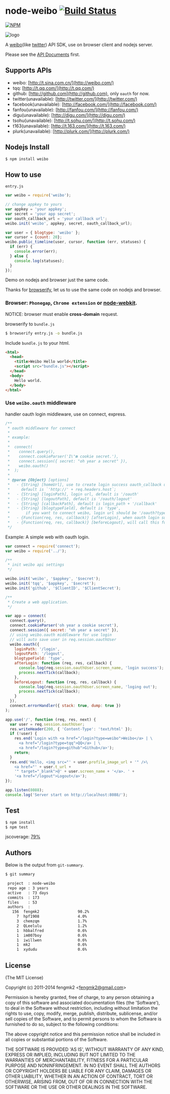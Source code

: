 # node-weibo [![Build Status](https://secure.travis-ci.org/fengmk2/node-weibo.png)](http://travis-ci.org/fengmk2/node-weibo)

[![NPM](https://nodei.co/npm/weibo.png?downloads=true&stars=true)](https://nodei.co/npm/weibo/)

![logo](https://raw.github.com/fengmk2/node-weibo/master/logo.png)

A [weibo](http://weibo.com)(like [twitter](http://twitter.com)) API SDK, use on browser client and nodejs server.

Please see the [API Documents](https://github.com/fengmk2/node-weibo/blob/master/api.md) first.

## Supports APIs

 * weibo: [http://t.sina.com.cn/](http://weibo.com/)
 * tqq: [http://t.qq.com/](http://t.qq.com/)
 * github: [http://github.com](http://github.com), only `oauth` for now.
 * twitter(unavailable): [http://twitter.com/](http://twitter.com/)
 * facebook(unavailable): [http://facebook.com/](http://facebook.com/)
 * fanfou(unavailable): [http://fanfou.com/](http://fanfou.com/)
 * digu(unavailable): [http://digu.com/](http://digu.com/)
 * tsohu(unavailable): [http://t.sohu.com/](http://t.sohu.com/)
 * t163(unavailable): [http://t.163.com/](http://t.163.com/)
 * plurk(unavailable): [http://plurk.com/](http://plurk.com/)

## Nodejs Install

```bash
$ npm install weibo
```

## How to use

`entry.js`

```js
var weibo = require('weibo');

// change appkey to yours
var appkey = 'your appkey';
var secret = 'your app secret';
var oauth_callback_url = 'your callback url';
weibo.init('weibo', appkey, secret, oauth_callback_url);

var user = { blogtype: 'weibo' };
var cursor = {count: 20};
weibo.public_timeline(user, cursor, function (err, statuses) {
  if (err) {
    console.error(err);
  } else {
    console.log(statuses);
  }
});
```

Demo on nodejs and browser just the same code.

Thanks for [browserify](https://github.com/substack/node-browserify),
let us to use the same code on nodejs and browser.

### Browser: `Phonegap`, `Chrome extension` or [node-webkit](https://github.com/rogerwang/node-webkit).

NOTICE: browser must enable **cross-domain** request.

browserify to `bundle.js`

```bash
$ browserify entry.js -o bundle.js
```

Include `bundle.js` to your html.

```html
<html>
  <head>
    <title>Weibo Hello world</title>
    <script src="bundle.js"></script>
  </head>
  <body>
    Hello world.
  </body>
</html>
```

### Use `weibo.oauth` middleware

handler oauth login middleware, use on connect, express.

```js
/**
 * oauth middleware for connect
 *
 * example:
 *
 *  connect(
 *    connect.query(),
 *    connect.cookieParser('I\'m cookie secret.'),
 *    connect.session({ secret: "oh year a secret" }),
 *    weibo.oauth()
 *  );
 *
 * @param {Object} [options]
 *   - {String} [homeUrl], use to create login success oauth_callback url with referer header,
 *     default is `'http://' + req.headers.host`;
 *   - {String} [loginPath], login url, default is '/oauth'
 *   - {String} [logoutPath], default is '/oauth/logout'
 *   - {String} [callbackPath], default is login_path + '/callback'
 *   - {String} [blogtypeField], default is 'type',
 *       if you want to connect weibo, login url should be '/oauth?type=weibo'
 *   - {Function(req, res, callback)} [afterLogin], when oauth login success, will call this function.
 *   - {Function(req, res, callback)} [beforeLogout], will call this function before user logout.
 */
```

Example: A simple web with oauth login.

```js
var connect = require('connect');
var weibo = require('../');

/**
 * init weibo api settings
 */

weibo.init('weibo', '$appkey', '$secret');
weibo.init('tqq', '$appkey', '$secret');
weibo.init('github', '$ClientID', '$ClientSecret');

/**
 * Create a web application.
 */

var app = connect(
  connect.query(),
  connect.cookieParser('oh year a cookie secret'),
  connect.session({ secret: "oh year a secret" }),
  // using weibo.oauth middleware for use login
  // will auto save user in req.session.oauthUser
  weibo.oauth({
    loginPath: '/login',
    logoutPath: '/logout',
    blogtypeField: 'type',
    afterLogin: function (req, res, callback) {
      console.log(req.session.oauthUser.screen_name, 'login success');
      process.nextTick(callback);
    },
    beforeLogout: function (req, res, callback) {
      console.log(req.session.oauthUser.screen_name, 'loging out');
      process.nextTick(callback);
    }
  }),
  connect.errorHandler({ stack: true, dump: true })
);

app.use('/', function (req, res, next) {
  var user = req.session.oauthUser;
  res.writeHeader(200, { 'Content-Type': 'text/html' });
  if (!user) {
    res.end('Login with <a href="/login?type=weibo">Weibo</a> | \
      <a href="/login?type=tqq">QQ</a> | \
      <a href="/login?type=github">Github</a>');
    return;
  }
  res.end('Hello, <img src="' + user.profile_image_url + '" />\
    <a href="' + user.t_url +
    '" target="_blank">@' + user.screen_name + '</a>. ' +
    '<a href="/logout">Logout</a>');
});

app.listen(8088);
console.log('Server start on http://localhost:8088/');
```

## Test

```bash
$ npm install
$ npm test
```

jscoverage: [79%](http://fengmk2.github.com/coverage/node-weibo.html)

## Authors

Below is the output from `git-summary`.

```bash
$ git summary

 project  : node-weibo
 repo age : 3 years
 active   : 73 days
 commits  : 173
 files    : 53
 authors  :
   156  fengmk2                 90.2%
     7  hpf1908                 4.0%
     3  chemzqm                 1.7%
     2  QLeelulu                1.2%
     1  hbbalfred               0.6%
     1  im007boy                0.6%
     1  iwillwen                0.6%
     1  mk2                     0.6%
     1  xydudu                  0.6%
```

## License

(The MIT License)

Copyright (c) 2011-2014 fengmk2 &lt;fengmk2@gmail.com&gt;

Permission is hereby granted, free of charge, to any person obtaining
a copy of this software and associated documentation files (the
'Software'), to deal in the Software without restriction, including
without limitation the rights to use, copy, modify, merge, publish,
distribute, sublicense, and/or sell copies of the Software, and to
permit persons to whom the Software is furnished to do so, subject to
the following conditions:

The above copyright notice and this permission notice shall be
included in all copies or substantial portions of the Software.

THE SOFTWARE IS PROVIDED 'AS IS', WITHOUT WARRANTY OF ANY KIND,
EXPRESS OR IMPLIED, INCLUDING BUT NOT LIMITED TO THE WARRANTIES OF
MERCHANTABILITY, FITNESS FOR A PARTICULAR PURPOSE AND NONINFRINGEMENT.
IN NO EVENT SHALL THE AUTHORS OR COPYRIGHT HOLDERS BE LIABLE FOR ANY
CLAIM, DAMAGES OR OTHER LIABILITY, WHETHER IN AN ACTION OF CONTRACT,
TORT OR OTHERWISE, ARISING FROM, OUT OF OR IN CONNECTION WITH THE
SOFTWARE OR THE USE OR OTHER DEALINGS IN THE SOFTWARE.
